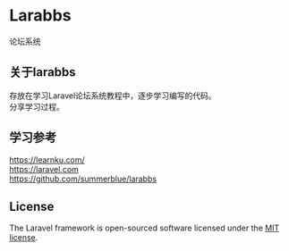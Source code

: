 # Larabbs

论坛系统

## 关于larabbs

存放在学习Laravel论坛系统教程中，逐步学习编写的代码。  
分享学习过程。

## 学习参考

https://learnku.com/  
https://laravel.com  
https://github.com/summerblue/larabbs

## License

The Laravel framework is open-sourced software licensed under the [MIT license](https://opensource.org/licenses/MIT).